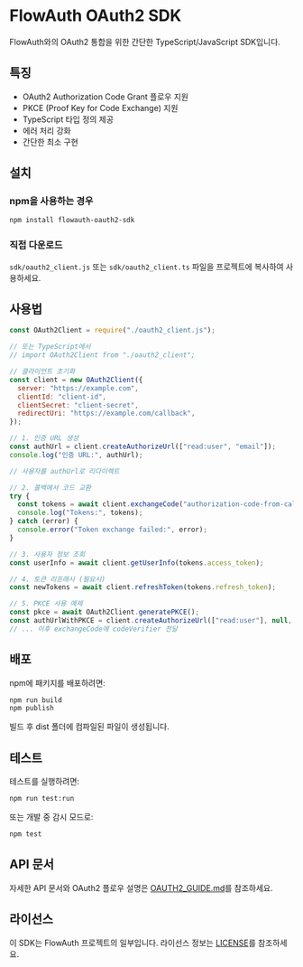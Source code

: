 # FlowAuth OAuth2 SDK

FlowAuth와의 OAuth2 통합을 위한 간단한 TypeScript/JavaScript SDK입니다.

## 특징

- OAuth2 Authorization Code Grant 플로우 지원
- PKCE (Proof Key for Code Exchange) 지원
- TypeScript 타입 정의 제공
- 에러 처리 강화
- 간단한 최소 구현

## 설치

### npm을 사용하는 경우

```bash
npm install flowauth-oauth2-sdk
```

### 직접 다운로드

`sdk/oauth2_client.js` 또는 `sdk/oauth2_client.ts` 파일을 프로젝트에 복사하여 사용하세요.

## 사용법

```javascript
const OAuth2Client = require("./oauth2_client.js");

// 또는 TypeScript에서
// import OAuth2Client from "./oauth2_client";

// 클라이언트 초기화
const client = new OAuth2Client({
  server: "https://example.com",
  clientId: "client-id",
  clientSecret: "client-secret",
  redirectUri: "https://example.com/callback",
});

// 1. 인증 URL 생성
const authUrl = client.createAuthorizeUrl(["read:user", "email"]);
console.log("인증 URL:", authUrl);

// 사용자를 authUrl로 리다이렉트

// 2. 콜백에서 코드 교환
try {
  const tokens = await client.exchangeCode("authorization-code-from-callback");
  console.log("Tokens:", tokens);
} catch (error) {
  console.error("Token exchange failed:", error);
}

// 3. 사용자 정보 조회
const userInfo = await client.getUserInfo(tokens.access_token);

// 4. 토큰 리프래시 (필요시)
const newTokens = await client.refreshToken(tokens.refresh_token);

// 5. PKCE 사용 예제
const pkce = await OAuth2Client.generatePKCE();
const authUrlWithPKCE = client.createAuthorizeUrl(["read:user"], null, pkce.codeChallenge);
// ... 이후 exchangeCode에 codeVerifier 전달
```

## 배포

npm에 패키지를 배포하려면:

```bash
npm run build
npm publish
```

빌드 후 dist 폴더에 컴파일된 파일이 생성됩니다.

## 테스트

테스트를 실행하려면:

```bash
npm run test:run
```

또는 개발 중 감시 모드로:

```bash
npm test
```

## API 문서

자세한 API 문서와 OAuth2 플로우 설명은 [OAUTH2_GUIDE.md](../OAUTH2_GUIDE.md)를 참조하세요.

## 라이선스

이 SDK는 FlowAuth 프로젝트의 일부입니다. 라이선스 정보는 [LICENSE](../LICENSE)를 참조하세요.
